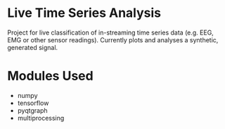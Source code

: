 # Live Time Series Analysis

Project for live classification of in-streaming time series data (e.g. EEG, EMG or other sensor readings). 
Currently plots and analyses a synthetic, generated signal.

# Modules Used

- numpy
- tensorflow
- pyqtgraph
- multiprocessing
